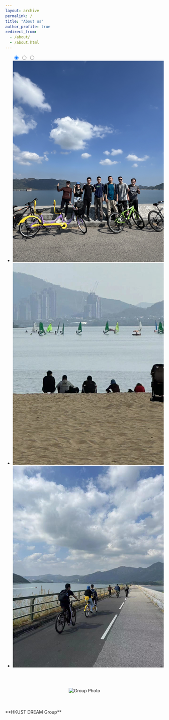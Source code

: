 ```yaml
---
layout: archive
permalink: /
title: "About us"
author_profile: true
redirect_from: 
  - /about/
  - /about.html
---
```


<head>
  <meta charset="UTF-8">
  <link rel='stylesheet' href='https://cdnjs.cloudflare.com/ajax/libs/font-awesome/5.14.0/css/all.min.css'><link rel="stylesheet" href="/assets/css/style.css">
</head>
<body>
<!-- partial:index.partial.html -->
<ul class="slides">
  <input type="radio" id="control-1" name="control" checked>
  <input type="radio" id="control-2" name="control">
  <input type="radio" id="control-3" name="control">
  
  <!--  Left/Right Button  -->
  <div class="navigator slide-1">
    <label for="control-3">
      <i class="fas fa-chevron-left"></i>
    </label>
    <label for="control-2">
      <i class="fas fa-chevron-right"></i>
    </label>
  </div>
  
  <div class="navigator slide-2">
    <label for="control-1">
      <i class="fas fa-chevron-left"></i>
    </label>
    <label for="control-3">
      <i class="fas fa-chevron-right"></i>
    </label>
  </div>
  
  <div class="navigator slide-3">
    <label for="control-2">
      <i class="fas fa-chevron-left"></i>
    </label>
    <label for="control-1">
      <i class="fas fa-chevron-right"></i>
    </label>
  </div>
  <!--  /Left/Right Button  -->
  
  <li class="slide"><img src="/images/biking1.jpg" alt="biking"></li>
  <li class="slide"><img src="/images/biking2.jpg" alt="biking"></li>
  <li class="slide"><img src="/images/biking3.jpg" alt="biking"></li>
  
  <div class="controls-visible">
    <label for="control-1"></label>
    <label for="control-2"></label>
    <label for="control-3"></label>
  </div>
</ul>
<!-- partial -->
</body>

<br/><br/>
<center>
  <img title="Group Photo" src="/images/group1.jpg" width="80%">
  <br/><br/>
</center>
<br/><br/>
**HKUST DREAM Group**
